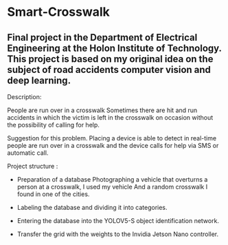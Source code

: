 # Smart-Crosswalk

Final project in the Department of Electrical Engineering at the Holon Institute of Technology. This project is based on my original idea on the subject of road accidents computer vision and deep learning.
---------------------------------------------------------------------------------------------------------------------------------
   Description:
  
   People are run over in a crosswalk Sometimes there are hit and run accidents in which the victim is left in the 
   crosswalk on occasion without the possibility of calling for help.

   Suggestion for this problem.
   Placing a device is able to detect in real-time people are run over in a crosswalk and the device calls
   for help via SMS or automatic call.


   Project structure : 
  * Preparation of a database Photographing a vehicle that overturns a person at a crosswalk, I used my vehicle And a random crosswalk I found in one of the cities.

  * Labeling the database and dividing it into categories.

  * Entering the database into the YOLOV5-S object identification network.

  * Transfer the grid with the weights to the Invidia Jetson Nano controller.
